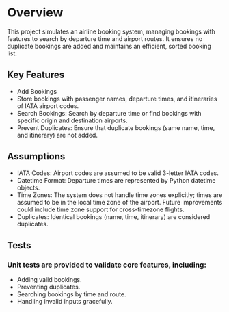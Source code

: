 # Overview

This project simulates an airline booking system, managing bookings with features to search by departure time and airport routes. It ensures no duplicate bookings are added and maintains an efficient, sorted booking list.

## Key Features

- Add Bookings
- Store bookings with passenger names, departure times, and itineraries of IATA airport codes.
- Search Bookings: Search by departure time or find bookings with specific origin and destination airports.
- Prevent Duplicates: Ensure that duplicate bookings (same name, time, and itinerary) are not added.

## Assumptions
- IATA Codes: Airport codes are assumed to be valid 3-letter IATA codes.
- Datetime Format: Departure times are represented by Python datetime objects.
- Time Zones: The system does not handle time zones explicitly; times are assumed to be in the local time zone of the airport. Future improvements could include time zone support for cross-timezone flights.
- Duplicates: Identical bookings (name, time, itinerary) are considered duplicates.

## Tests
### Unit tests are provided to validate core features, including:

- Adding valid bookings.
- Preventing duplicates.
- Searching bookings by time and route.
- Handling invalid inputs gracefully.
